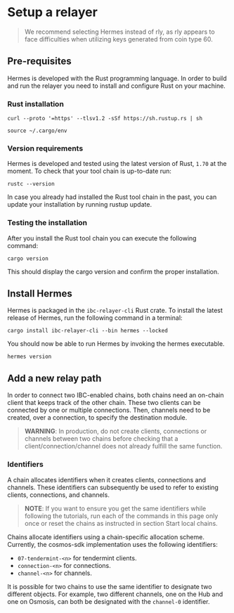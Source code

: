 # Setup a relayer

> We recommend selecting Hermes instead of rly, as rly appears to face difficulties when utilizing keys generated from coin type 60.

## Pre-requisites
Hermes is developed with the Rust programming language. In order to build and run the relayer you need to install and configure Rust on your machine.

### Rust installation
```shell
curl --proto '=https' --tlsv1.2 -sSf https://sh.rustup.rs | sh
```

```shell
source ~/.cargo/env
```

### Version requirements
Hermes is developed and tested using the latest version of Rust, `1.70` at the moment. To check that your tool chain is up-to-date run:

```shell
rustc --version
```
In case you already had installed the Rust tool chain in the past, you can update your installation by running rustup update.

### Testing the installation
After you install the Rust tool chain you can execute the following command:
```shell
cargo version
```
This should display the cargo version and confirm the proper installation.

## Install Hermes
Hermes is packaged in the `ibc-relayer-cli` Rust crate. To install the latest release of Hermes, run the following command in a terminal:
```shell
cargo install ibc-relayer-cli --bin hermes --locked
```
You should now be able to run Hermes by invoking the hermes executable.
```shell
hermes version
```

## Add a new relay path
In order to connect two IBC-enabled chains, both chains need an on-chain client that keeps track of the other chain. These two clients can be connected by one or multiple connections. Then, channels need to be created, over a connection, to specify the destination module.

> **WARNING**: In production, do not create clients, connections or channels between two chains before checking that a client/connection/channel does not already fulfill the same function.


### Identifiers
A chain allocates identifiers when it creates clients, connections and channels. These identifiers can subsequently be used to refer to existing clients, connections, and channels.

> **NOTE**: If you want to ensure you get the same identifiers while following the tutorials, run each of the commands in this page only once or reset the chains as instructed in section Start local chains.

Chains allocate identifiers using a chain-specific allocation scheme. Currently, the cosmos-sdk implementation uses the following identifiers:

 - `07-tendermint-<n>` for tendermint clients.
 - `connection-<n>` for connections.
 - `channel-<n>` for channels.

It is possible for two chains to use the same identifier to designate two different objects. For example, two different channels, one on the Hub and one on Osmosis, can both be designated with the `channel-0` identifier.
